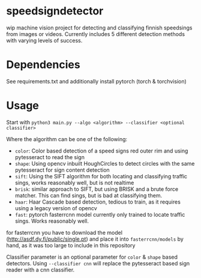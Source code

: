 # speedsigndetector

wip machine vision project for detecting and classifying finnish speedsings from images or videos. Currently includes 5 different detection methods with varying levels of success.

# Dependencies

See requirements.txt and additionally install pytorch (torch & torchvision)

# Usage

Start with `python3 main.py --algo <algorithm> --classifier <optional classifier>`

Where the algorithm can be one of the following:

* `color`: Color based detection of a speed signs red outer rim and using pytesseract to read the sign
* `shape`: Using opencv inbuilt HoughCircles to detect circles with the same pytesseract for sign content detection
* `sift`: Using the SIFT algorithm for both locating and classifying traffic sings, works reasonably well, but is not realtime
* `brisk`: similar approach to SIFT, but using BRISK and a brute force matcher. This can find sings, but is bad at classifying them.
* `haar`: Haar Cascade based detection, tedious to train, as it requires using a legacy version of opencv
* `fast`: pytorch fasterrcnn model currently only trained to locate traffic sings. Works reasonably well.

for fasterrcnn you have to download the model (http://asdf.dy.fi/public/single.pt) and place it into `fasterrcnn/models` by hand, as it was too large to include in this repository

Classifier parameter is an optional parameter for `color` & `shape` based detectors. Using `--classifier cnn` will replace the pytesseract based sign reader with a cnn classifier.
